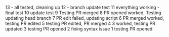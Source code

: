 13 - all tested, cleaning up
12 - branch update test
11 everything working - final test
10 update test
9 Testing PR merged
8 PR opened worked, Testing updating head branch
7 PR edit failed, updating script
6 PR merged worked, testing PR edited
5 testing PR edited, PR merged
4 3 worked, testing PR updated
3 testing PR opened
2 fixing syntax issue
1 testing PR opened
